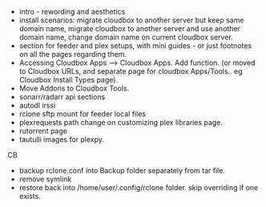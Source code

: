 
- intro - rewording and aesthetics
- install scenarios: migrate cloudbox to another server but keep same domain name, migrate cloudbox to another server and use another domain name, change domain name on current cloudbox server.
- section for feeder and plex setups, with mini guides - or just footnotes on all the pages regarding them.
- Accessing Cloudbox Apps --> Cloudbox Apps. Add function. (or moved to Cloudbox URLs, and separate page for cloudbox Apps/Tools.. eg Cloudbox Install Types page).
- Move Addons to Cloudbox Tools.
- sonarr/radarr api sections
- autodl irssi
- rclone sftp mount for feeder local files
- plexrequests path change on customizing plex libraries page. 
- rutorrent page
- tautulli images for plexpy. 

CB

- backup rclone.conf into Backup folder separately from tar file.
- remove symlink
- restore back into /home/user/.config/rclone folder. skip overriding if one exists. 